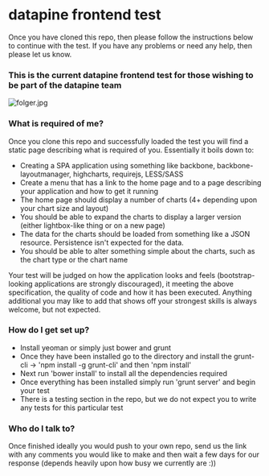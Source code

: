 # datapine frontend test #

Once you have cloned this repo, then please follow the instructions below to continue with the test. If you have any problems or need any help, then please let us know.

### This is the current datapine frontend test for those wishing to be part of the datapine team ###
![folger.jpg](https://bitbucket.org/repo/Gy8G5L/images/3023922686-folger.jpg)

### What is required of me? ###
Once you clone this repo and successfully loaded the test you will find a static page describing what is required of you. Essentially it boils down to:

* Creating a SPA application using something like backbone, backbone-layoutmanager, highcharts, requirejs, LESS/SASS
* Create a menu that has a link to the home page and to a page describing your application and how to get it running
* The home page should display a number of charts (4+ depending upon your chart size and layout)
* You should be able to expand the charts to display a larger version (either lightbox-like thing or on a new page)
* The data for the charts should be loaded from something like a JSON resource. Persistence isn't expected for the data.
* You should be able to alter something simple about the charts, such as the chart type or the chart name

Your test will be judged on how the application looks and feels (bootstrap-looking applications are strongly discouraged), it meeting the above specification, the quality of code and how it has been executed. Anything additional you may like to add that shows off your strongest skills is always welcome, but not expected.

### How do I get set up? ###
* Install yeoman or simply just bower and grunt
* Once they have been installed go to the directory and install the grunt-cli -> 'npm install -g grunt-cli' and then 'npm install'
* Next run 'bower install' to install all the dependencies required
* Once everything has been installed simply run 'grunt server' and begin your test
* There is a testing section in the repo, but we do not expect you to write any tests for this particular test

### Who do I talk to? ###

Once finished ideally you would push to your own repo, send us the link with any comments you would like to make and then wait a few days for our response (depends heavily upon how busy we currently are :))
